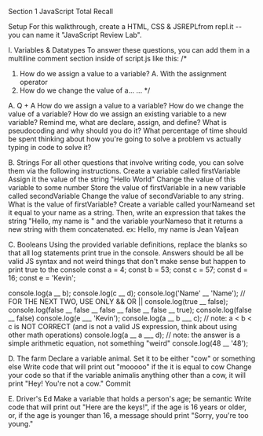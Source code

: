 Section 1
JavaScript Total Recall




Setup
For this walkthrough, create a HTML, CSS & JSREPLfrom repl.it -- you can name it "JavaScript Review Lab".



I. Variables & Datatypes
To answer these questions, you can add them in a multiline comment section inside of script.js
like this:
/*
1. How do we assign a value to a variable? A. With the assignment operator
2. How do we change the value of a...
...
*/



A. Q + A
How do we assign a value to a variable?
How do we change the value of a variable?
How do we assign an existing variable to a new variable?
Remind me, what are declare, assign, and define?
What is pseudocoding and why should you do it?
What percentage of time should be spent thinking about how you're going to solve a problem vs actually typing in code to solve it?



B. Strings
For all other questions that involve writing code, you can solve them via the following instructions.
Create a variable called firstVariable
Assign it the value of the string "Hello World"
Change the value of this variable to some number
Store the value of firstVariable in a new variable called secondVariable
Change the value of secondVariable to any string.
What is the value of firstVariable?
Create a variable called yourNameand set it equal to your name as a string. Then, write an expression that takes the string "Hello, my name is " and the variable yourNameso that it returns a new string with them concatenated.
ex: Hello, my name is Jean Valjean



C. Booleans
Using the provided variable definitions, replace the blanks so that all log statements print true in the console. Answers should be all be valid JS syntax and not weird things that don't make sense but happen to print true to the console
  const a = 4;
  const b = 53;
  const c = 57;
  const d = 16;
  const e = 'Kevin';

  console.log(a __ b);
  console.log(c __ d);
  console.log('Name' __ 'Name');
  // FOR THE NEXT TWO, USE ONLY && OR ||
  console.log(true __ false);
  console.log(false __ false __ false __ false __ false __ true);
  console.log(false __ false)
  console.log(e ___ 'Kevin');
  console.log(a __ b ___ c); // note: a < b < c is NOT CORRECT (and is not a valid JS expression, think about using other math operations)
  console.log(a __ a ___ d); // note: the answer is a simple arithmetic equation, not something "weird"
  console.log(48 __ '48');



D. The farm
Declare a variable animal. Set it to be either "cow" or something else
Write code that will print out "mooooo" if the it is equal to cow
Change your code so that if the variable animalis anything other than a cow, it will print "Hey! You're not a cow."
Commit



E. Driver's Ed
Make a variable that holds a person's age; be semantic
Write code that will print out "Here are the keys!", if the age is 16 years or older, or, if the age is younger than 16, a message should print "Sorry, you're too young."


